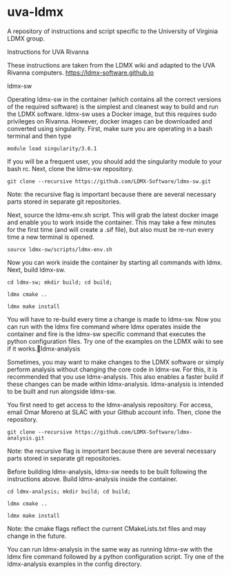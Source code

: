 # uva-ldmx
A repository of instructions and script specific to the University of Virginia LDMX group.

Instructions for UVA Rivanna

These instructions are taken from the LDMX wiki and adapted to the UVA Rivanna computers.
https://ldmx-software.github.io

ldmx-sw

Operating ldmx-sw in the container (which contains all the correct versions of the required software) is the simplest and cleanest way to build and run the LDMX software. ldmx-sw uses a Docker image, but this requires sudo privileges on Rivanna. However, docker images can be downloaded and converted using singularity. First, make sure you are operating in a bash terminal and then type

	module load singularity/3.6.1

If you will be a frequent user, you should add the singularity module to your bash rc. Next, clone the ldmx-sw repository.

	git clone --recursive https://github.com/LDMX-Software/ldmx-sw.git

Note: the recursive flag is important because there are several necessary parts stored in separate git repositories.

Next, source the ldmx-env.sh script. This will grab the latest docker image and enable you to work inside the container. This may take a few minutes for the first time (and will create a .sif file), but also must be re-run every time a new terminal is opened.

	source ldmx-sw/scripts/ldmx-env.sh

Now you can work inside the container by starting all commands with ldmx. Next, build ldmx-sw.

	cd ldmx-sw; mkdir build; cd build;

	ldmx cmake ..

	ldmx make install

You will have to re-build every time a change is made to ldmx-sw. Now you can run with the ldmx fire command where ldmx operates inside the container and fire is the ldmx-sw specific command that executes the python configuration files. Try one of the examples on the LDMX wiki to see if it works.ldmx-analysis

Sometimes, you may want to make changes to the LDMX software or simply perform analysis without changing the core code in ldmx-sw. For this, it is recommended that you use ldmx-analysis. This also enables a faster build if these changes can be made within ldmx-analysis. ldmx-analysis is intended to be built and run alongside ldmx-sw.

You first need to get access to the ldmx-analysis repository. For access, email Omar Moreno at SLAC with your Github account info. Then, clone the repository.

	git clone --recursive https://github.com/LDMX-Software/ldmx-analysis.git

Note: the recursive flag is important because there are several necessary parts stored in separate git repositories.

Before building ldmx-analysis, ldmx-sw needs to be built following the instructions above. Build ldmx-analysis inside the container.

	cd ldmx-analysis; mkdir build; cd build;

	ldmx cmake ..

	ldmx make install

Note: the cmake flags reflect the current CMakeLists.txt files and may change in the future.

You can run ldmx-analysis in the same way as running ldmx-sw with the ldmx fire command followed by a python configuration script. Try one of the ldmx-analysis examples in the config directory.
